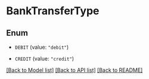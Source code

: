 # BankTransferType

## Enum


* `DEBIT` (value: `"debit"`)

* `CREDIT` (value: `"credit"`)


[[Back to Model list]](../README.md#documentation-for-models) [[Back to API list]](../README.md#documentation-for-api-endpoints) [[Back to README]](../README.md)


